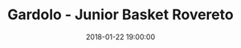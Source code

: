 ---
title: Gardolo - Junior Basket Rovereto
date: 2018-01-22 19:00:00
squadra-a: Junior Basket Rovereto
punteggio-a: 
squadra-b: Bc Gardolo
punteggio-b: 
partite/squadra: under-13-17-18
luogo: Centro Sportivo Trento Nord
categoria: under 13
---